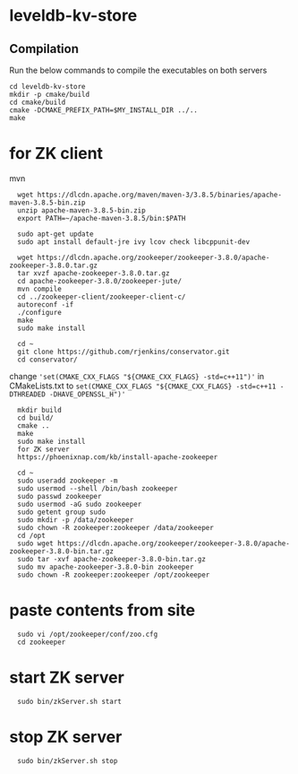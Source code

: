 # leveldb-kv-store
## Compilation

Run the below commands to compile the executables on both servers

  ```
  cd leveldb-kv-store
  mkdir -p cmake/build  
  cd cmake/build  
  cmake -DCMAKE_PREFIX_PATH=$MY_INSTALL_DIR ../..  
  make 
```

# for ZK client

mvn
```
  wget https://dlcdn.apache.org/maven/maven-3/3.8.5/binaries/apache-maven-3.8.5-bin.zip
  unzip apache-maven-3.8.5-bin.zip
  export PATH=~/apache-maven-3.8.5/bin:$PATH

  sudo apt-get update
  sudo apt install default-jre ivy lcov check libcppunit-dev

  wget https://dlcdn.apache.org/zookeeper/zookeeper-3.8.0/apache-zookeeper-3.8.0.tar.gz
  tar xvzf apache-zookeeper-3.8.0.tar.gz
  cd apache-zookeeper-3.8.0/zookeeper-jute/
  mvn compile
  cd ../zookeeper-client/zookeeper-client-c/
  autoreconf -if
  ./configure
  make
  sudo make install

  cd ~
  git clone https://github.com/rjenkins/conservator.git
  cd conservator/
```
change 
``` 'set(CMAKE_CXX_FLAGS "${CMAKE_CXX_FLAGS} -std=c++11")' ``` in CMakeLists.txt to 
```set(CMAKE_CXX_FLAGS "${CMAKE_CXX_FLAGS} -std=c++11 -DTHREADED -DHAVE_OPENSSL_H")'```

```
  mkdir build
  cd build/
  cmake ..
  make
  sudo make install
  for ZK server
  https://phoenixnap.com/kb/install-apache-zookeeper

  cd ~
  sudo useradd zookeeper -m
  sudo usermod --shell /bin/bash zookeeper
  sudo passwd zookeeper
  sudo usermod -aG sudo zookeeper
  sudo getent group sudo
  sudo mkdir -p /data/zookeeper
  sudo chown -R zookeeper:zookeeper /data/zookeeper
  cd /opt
  sudo wget https://dlcdn.apache.org/zookeeper/zookeeper-3.8.0/apache-zookeeper-3.8.0-bin.tar.gz
  sudo tar -xvf apache-zookeeper-3.8.0-bin.tar.gz 
  sudo mv apache-zookeeper-3.8.0-bin zookeeper
  sudo chown -R zookeeper:zookeeper /opt/zookeeper
```
# paste contents from site
```
  sudo vi /opt/zookeeper/conf/zoo.cfg
  cd zookeeper
```
# start ZK server
```
  sudo bin/zkServer.sh start
```
# stop ZK server 
```
  sudo bin/zkServer.sh stop
```
